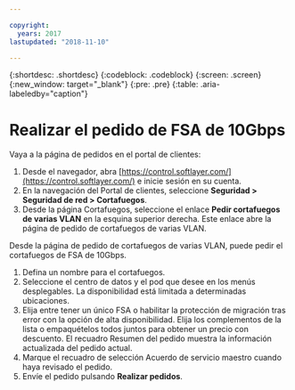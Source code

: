 ```yaml
---

copyright:
  years: 2017
lastupdated: "2018-11-10"

---
```


{:shortdesc: .shortdesc}
{:codeblock: .codeblock}
{:screen: .screen}
{:new_window: target="_blank"}
{:pre: .pre}
{:table: .aria-labeledby="caption"}

# Realizar el pedido de FSA de 10Gbps

Vaya a la página de pedidos en el portal de clientes:

1. Desde el navegador, abra [https://control.softlayer.com/](https://control.softlayer.com/) e inicie sesión en su cuenta.
2. En la navegación del Portal de clientes, seleccione **Seguridad > Seguridad de red > Cortafuegos**.
3. Desde la página Cortafuegos, seleccione el enlace **Pedir cortafuegos de varias VLAN** en la esquina superior derecha. Este enlace abre la página de pedido de cortafuegos de varias VLAN.

Desde la página de pedido de cortafuegos de varias VLAN, puede pedir el cortafuegos de FSA de 10Gbps.

1. Defina un nombre para el cortafuegos.
2. Seleccione el centro de datos y el pod que desee en los menús desplegables. La disponibilidad está limitada a determinadas ubicaciones.
3. Elija entre tener un único FSA o habilitar la protección de migración tras error con la opción de alta disponibilidad.
Elija los complementos de la lista o empaquételos todos juntos para obtener un precio con descuento. El recuadro Resumen del pedido muestra la información actualizada del pedido actual.
4. Marque el recuadro de selección Acuerdo de servicio maestro cuando haya revisado el pedido.
5. Envíe el pedido pulsando **Realizar pedidos**.
